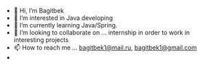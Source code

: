 - 👋 Hi, I’m Bagitbek 
- 👀 I’m interested in Java developing
- 🌱 I’m currently learning Java/Spring.
- 💞️ I’m looking to collaborate on ... internship in order to work in interesting projects
- 📫 How to reach me ... bagitbek1@mail.ru, bagitbek1@gmail.com
- 

<!---
Chikinayev/Chikinayev is a ✨ special ✨ repository because its `README.md` (this file) appears on your GitHub profile.
You can click the Preview link to take a look at your changes.
--->
